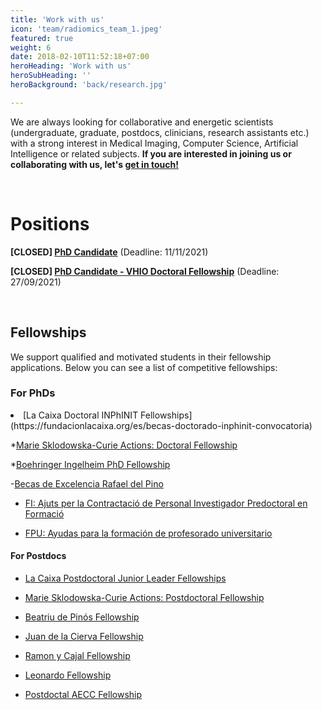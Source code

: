 ```yaml
---
title: 'Work with us'
icon: 'team/radiomics_team_1.jpeg'
featured: true
weight: 6
date: 2018-02-10T11:52:18+07:00
heroHeading: 'Work with us'
heroSubHeading: ''
heroBackground: 'back/research.jpg'

---
```


We are always looking for collaborative and energetic scientists (undergraduate, graduate, postdocs, clinicians, research assistants etc.) with a strong interest in Medical Imaging, Computer Science, Artificial Intelligence or related subjects. **If you are interested in joining us or collaborating with us, let's [get in touch!](https://radiomicsgroup.github.io/contact/)**

&nbsp;&nbsp;&nbsp;&nbsp;&nbsp;&nbsp;&nbsp;&nbsp;&nbsp;&nbsp;&nbsp;&nbsp;&nbsp;&nbsp;&nbsp;&nbsp;&nbsp;&nbsp;&nbsp;&nbsp;&nbsp;&nbsp;&nbsp;&nbsp;&nbsp;&nbsp;&nbsp;&nbsp;&nbsp;&nbsp;&nbsp;&nbsp;&nbsp;&nbsp;&nbsp;&nbsp;&nbsp;&nbsp;&nbsp;&nbsp;&nbsp;&nbsp;&nbsp;&nbsp;&nbsp;&nbsp;&nbsp;&nbsp;&nbsp;&nbsp;&nbsp;&nbsp;&nbsp;&nbsp;&nbsp;&nbsp;&nbsp;&nbsp;&nbsp;&nbsp;&nbsp;&nbsp;&nbsp;&nbsp;&nbsp;&nbsp;&nbsp;&nbsp;&nbsp;&nbsp;&nbsp;&nbsp;&nbsp;&nbsp;&nbsp;&nbsp;&nbsp;&nbsp;&nbsp;&nbsp;&nbsp;&nbsp;&nbsp;&nbsp;&nbsp;&nbsp;&nbsp;&nbsp;&nbsp;&nbsp;&nbsp;&nbsp;&nbsp;&nbsp;&nbsp;&nbsp;&nbsp;&nbsp;&nbsp;&nbsp;&nbsp;&nbsp;&nbsp;&nbsp;&nbsp;      <br/>                                                                               

# Positions

**[CLOSED] [PhD Candidate](https://www.vhio.net/ref-43-2021-phd-student-in-magnetic-resonance-imaging/)** (Deadline: 11/11/2021)

**[CLOSED] [PhD Candidate - VHIO Doctoral Fellowship](http://vhio.net/sever_ochoa/)** (Deadline: 27/09/2021)


&nbsp;&nbsp;&nbsp;&nbsp;&nbsp;&nbsp;&nbsp;&nbsp;&nbsp;&nbsp;&nbsp;&nbsp;&nbsp;&nbsp;&nbsp;&nbsp;&nbsp;&nbsp;&nbsp;&nbsp;&nbsp;&nbsp;&nbsp;&nbsp;&nbsp;&nbsp;&nbsp;&nbsp;&nbsp;&nbsp;&nbsp;&nbsp;&nbsp;&nbsp;&nbsp;&nbsp;&nbsp;&nbsp;&nbsp;&nbsp;&nbsp;&nbsp;&nbsp;&nbsp;&nbsp;&nbsp;&nbsp;&nbsp;&nbsp;&nbsp;&nbsp;&nbsp;&nbsp;&nbsp;&nbsp;&nbsp;&nbsp;&nbsp;&nbsp;&nbsp;&nbsp;&nbsp;&nbsp;&nbsp;&nbsp;&nbsp;&nbsp;&nbsp;&nbsp;&nbsp;&nbsp;&nbsp;&nbsp;&nbsp;&nbsp;&nbsp;&nbsp;&nbsp;&nbsp;&nbsp;&nbsp;&nbsp;&nbsp;&nbsp;&nbsp;&nbsp;&nbsp;&nbsp;&nbsp;&nbsp;&nbsp;&nbsp;&nbsp;&nbsp;&nbsp;&nbsp;&nbsp;&nbsp;&nbsp;&nbsp;&nbsp;&nbsp;&nbsp;&nbsp;&nbsp;      <br/>                                                                               


## Fellowships

We support qualified and motivated students in their fellowship applications. Below you can see a list of competitive fellowships:

### For PhDs

<li>[La Caixa Doctoral INPhINIT Fellowships](https://fundacionlacaixa.org/es/becas-doctorado-inphinit-convocatoria)

*[Marie Sklodowska-Curie Actions: Doctoral Fellowship](https://ec.europa.eu/research/mariecurieactions/calls/msca-doctoral-networks-2021)

*[Boehringer Ingelheim PhD Fellowship](https://www.bifonds.de/fellowships-grants/phd-fellowships.html)

-[Becas de Excelencia Rafael del Pino](https://frdelpino.es/categoria-beca/01_becas-de-excelencia/)

* [FI: Ajuts per la Contractació de Personal Investigador Predoctoral en Formació](https://agaur.gencat.cat/es/beques-i-ajuts/convocatories-per-temes/Ajuts-per-a-la-contractacio-de-personal-investigador-predoctoral-en-formacio-FI-2022)

* [FPU: Ayudas para la formación de profesorado universitario](https://www.educacionyfp.gob.es/servicios-al-ciudadano/catalogo/general/99/998758/ficha/998758-informacion-comun.html)


#### For Postdocs

* [La Caixa Postdoctoral Junior Leader Fellowships](https://fundacionlacaixa.org/es/becas-posdoctorado-junior-leader-convocatoria)

* [Marie Sklodowska-Curie Actions: Postdoctoral Fellowship](https://ec.europa.eu/research/mariecurieactions/actions/postdoctoral-fellowships)

* [Beatriu de Pinós Fellowship](https://agaur.gencat.cat/es/Beatriu-de-Pinos/convocatories/estat-de-les-convocatories/)

* [Juan de la Cierva Fellowship](https://www.aei.gob.es/convocatorias/buscador-convocatorias/ayudas-contratos-juan-cierva-formacion-2021)

* [Ramon y Cajal Fellowship](https://www.deusto.es/cs/Satellite/deusto/en/university-deusto/admissions-administration-and-grants/scholarships-and-grants-/ramon-y-cajal/beca)

* [Leonardo Fellowship](https://www.redleonardo.es/becas/becas-leonardo-investigadores-creadores-culturales-2021/)

* [Postdoctal AECC Fellowship](https://www.contraelcancer.es/es/area-investigador/ayudas/talento/Postdoctoral-2021)

